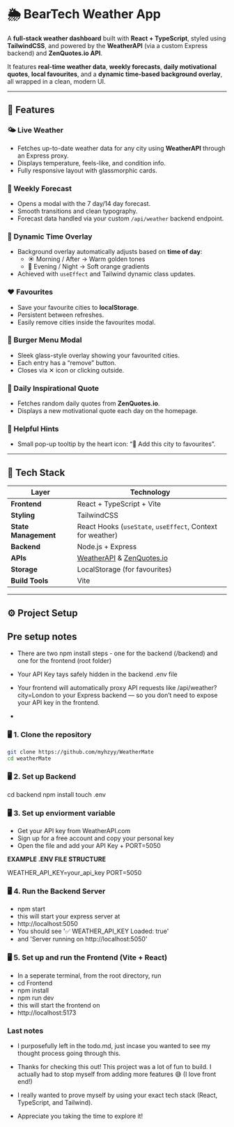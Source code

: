# 🌦️ BearTech Weather App

A **full-stack weather dashboard** built with **React + TypeScript**, styled using **TailwindCSS**, and powered by the **WeatherAPI** (via a custom Express backend) and **ZenQuotes.io API**.

It features **real-time weather data**, **weekly forecasts**, **daily motivational quotes**, **local favourites**, and a **dynamic time-based background overlay**, all wrapped in a clean, modern UI.

---

## 🚀 Features

### 🌤️ Live Weather

- Fetches up-to-date weather data for any city using **WeatherAPI** through an Express proxy.
- Displays temperature, feels-like, and condition info.
- Fully responsive layout with glassmorphic cards.

### 📅 Weekly Forecast

- Opens a modal with the 7 day/14 day forecast.
- Smooth transitions and clean typography.
- Forecast data handled via your custom `/api/weather` backend endpoint.

### 🌇 Dynamic Time Overlay

- Background overlay automatically adjusts based on **time of day**:
  - ☀️ Morning / After → Warm golden tones
  - 🌆 Evening / Night → Soft orange gradients
- Achieved with `useEffect` and Tailwind dynamic class updates.

### ❤️ Favourites

- Save your favourite cities to **localStorage**.
- Persistent between refreshes.
- Easily remove cities inside the favourites modal.

### 🍔 Burger Menu Modal

- Sleek glass-style overlay showing your favourited cities.
- Each entry has a “remove” button.
- Closes via ✕ icon or clicking outside.

### 💬 Daily Inspirational Quote

- Fetches random daily quotes from **ZenQuotes.io**.
- Displays a new motivational quote each day on the homepage.

### 🧠 Helpful Hints

- Small pop-up tooltip by the heart icon: “💾 Add this city to favourites”.

---

## 🧰 Tech Stack

| Layer                | Technology                                                                        |
| -------------------- | --------------------------------------------------------------------------------- |
| **Frontend**         | React + TypeScript + Vite                                                         |
| **Styling**          | TailwindCSS                                                                       |
| **State Management** | React Hooks (`useState`, `useEffect`, Context for weather)                        |
| **Backend**          | Node.js + Express                                                                 |
| **APIs**             | [WeatherAPI](https://www.weatherapi.com/) & [ZenQuotes.io](https://zenquotes.io/) |
| **Storage**          | LocalStorage (for favourites)                                                     |
| **Build Tools**      | Vite                                                                              |

---

## ⚙️ Project Setup

## Pre setup notes

- There are two npm install steps - one for the backend (/backend) and one for the frontend (root folder)

- Your API Key tays safely hidden in the backend .env file

- Your frontend will automatically proxy API requests like /api/weather?city=London to your Express backend — so you don’t need to expose your API key in the frontend.

-

### 🖥️ 1. Clone the repository

```bash
git clone https://github.com/myhzyy/WeatherMate
cd weatherMate
```

### 🖥️ 2. Set up Backend

cd backend
npm install
touch .env

### 🖥️ 3. Set up enviorment variable

- Get your API key from WeatherAPI.com
- Sign up for a free account and copy your personal key
- Open the file and add your API Key + PORT=5050

**EXAMPLE .ENV FILE STRUCTURE**

WEATHER_API_KEY=your_api_key
PORT=5050

### 🖥️ 4. Run the Backend Server

- npm start
- this will start your express server at
- http://localhost:5050
- You should see '✅ WEATHER_API_KEY Loaded: true'
- and 'Server running on http://localhost:5050'

### 🖥️ 5. Set up and run the Frontend (Vite + React)

- In a seperate terminal, from the root directory, run
- cd Frontend
- npm install
- npm run dev
- this will start the frontend on
- http://localhost:5173

### Last notes

- I purposefully left in the todo.md, just incase you wanted to see my thought process going through this.

- Thanks for checking this out! This project was a lot of fun to build. I actually had to stop myself from adding more features 😅 (I love front end!)

- I really wanted to prove myself by using your exact tech stack (React, TypeScript, and Tailwind).

- Appreciate you taking the time to explore it!
